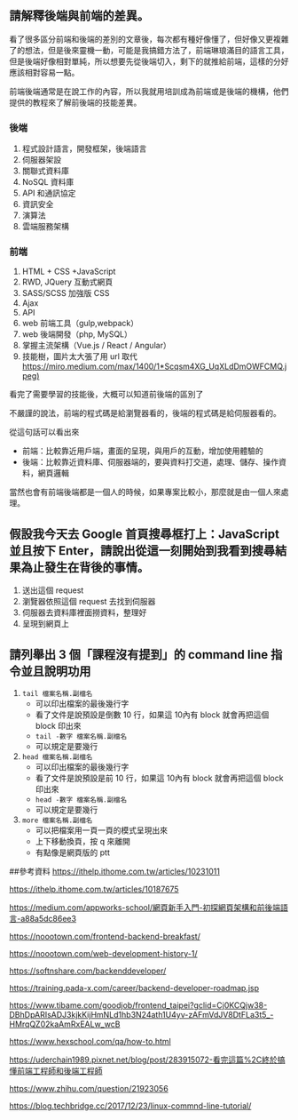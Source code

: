 ## 請解釋後端與前端的差異。

看了很多區分前端和後端的差別的文章後，每次都有種好像懂了，但好像又更複雜了的想法，但是後來靈機一動，可能是我搞錯方法了，前端琳琅滿目的語言工具，但是後端好像相對單純，所以想要先從後端切入，剩下的就推給前端，這樣的分好應該相對容易一點。

前端後端通常是在說工作的內容，所以我就用培訓成為前端或是後端的機構，他們提供的教程來了解前後端的技能差異。

### 後端
1. 程式設計語言，開發框架，後端語言
2. 伺服器架設
2. 關聯式資料庫
3.  NoSQL 資料庫
4. API 和通訊協定
5. 資訊安全
6. 演算法
7. 雲端服務架構

### 前端
1. HTML + CSS +JavaScript
2. RWD, JQuery  互動式網頁
3. SASS/SCSS 加強版 CSS
3. Ajax 
4. API
5. web 前端工具（gulp,webpack）
6. web 後端開發（php, MySQL）
7. 掌握主流架構（Vue.js / React / Angular）
8.  技能樹，圖片太大張了用 url 取代 [https://miro.medium.com/max/1400/1*Scqsm4XG_UqXLdDmOWFCMQ.jpeg)](https://miro.medium.com/max/1400/1*Scqsm4XG_UqXLdDmOWFCMQ.jpeg)

看完了需要學習的技能後，大概可以知道前後端的區別了

不嚴謹的說法，前端的程式碼是給瀏覽器看的，後端的程式碼是給伺服器看的。

從這句話可以看出來

* 前端：比較靠近用戶端，畫面的呈現，與用戶的互動，增加使用體驗的
* 後端：比較靠近資料庫、伺服器端的，要與資料打交道，處理、儲存、操作資料，網頁邏輯

當然也會有前端後端都是一個人的時候，如果專案比較小，那麼就是由一個人來處理。


## 假設我今天去 Google 首頁搜尋框打上：JavaScript 並且按下 Enter，請說出從這一刻開始到我看到搜尋結果為止發生在背後的事情。

1. 送出這個 request
2.  瀏覽器依照這個 request 去找到伺服器
3.  伺服器去資料庫裡面撈資料，整理好
4. 呈現到網頁上




## 請列舉出 3 個「課程沒有提到」的 command line 指令並且說明功用

1. `tail 檔案名稱.副檔名`
	* 可以印出檔案的最後幾行字
	* 看了文件是說預設是倒數 10 行，如果這 10內有 block 就會再把這個 block 印出來
	* `tail -數字 檔案名稱.副檔名`
	* 可以規定是要幾行
2. `head 檔案名稱.副檔名`
	* 可以印出檔案的最後幾行字
	* 看了文件是說預設是前 10 行，如果這 10內有 block 就會再把這個 block 印出來
	* `head -數字 檔案名稱.副檔名`
	* 可以規定是要幾行
3. `more 檔案名稱.副檔名` 
	* 可以把檔案用一頁一頁的模式呈現出來
	* 上下移動換頁，按 q 來離開
	* 有點像是網頁版的 ptt
	

##參考資料
https://ithelp.ithome.com.tw/articles/10231011

https://ithelp.ithome.com.tw/articles/10187675

https://medium.com/appworks-school/網頁新手入門-初探網頁架構和前後端語言-a88a5dc86ee3

https://noootown.com/frontend-backend-breakfast/

https://noootown.com/web-development-history-1/

https://softnshare.com/backenddeveloper/

https://training.pada-x.com/career/backend-developer-roadmap.jsp

https://www.tibame.com/goodjob/frontend_taipei?gclid=Cj0KCQjw38-DBhDpARIsADJ3kjkKijHmNLd1hb3N24ath1U4yv-zAFmVdJV8DtFLa3t5_-HMrqQZ02kaAmRxEALw_wcB

https://www.hexschool.com/qa/how-to.html

https://uderchain1989.pixnet.net/blog/post/283915072-看完這篇%2C終於搞懂前端工程師和後端工程師

https://www.zhihu.com/question/21923056

https://blog.techbridge.cc/2017/12/23/linux-commnd-line-tutorial/
